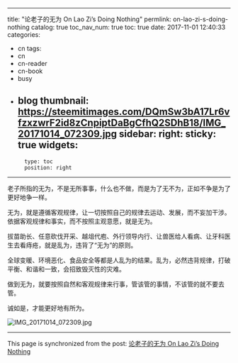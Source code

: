 
---
title: "论老子的无为 On Lao Zi’s Doing Nothing"
permlink: on-lao-zi-s-doing-nothing
catalog: true
toc_nav_num: true
toc: true
date: 2017-11-01 12:40:33
categories:
- cn
tags:
- cn
- cn-reader
- cn-book
- busy
- blog
thumbnail: https://steemitimages.com/DQmSw3bA17Lr6vfzxzwrF2id8zCnpiptDaBgCfhQ2SDhB18/IMG_20171014_072309.jpg
sidebar:
    right:
        sticky: true
widgets:
    -
        type: toc
        position: right
---


老子所指的无为，不是无所事事，什么也不做，而是为了无不为，正如不争是为了更好地争一样。

无为，就是遵循客观规律，让一切按照自己的规律去运动、发展，而不妄加干涉。依据客观规律和事实，而不按照主观意愿，就是无为。

拔苗助长、任意砍伐开采、越俎代庖、外行领导内行、让兽医给人看病、让牙科医生去看痔疮，就是乱为，违背了“无为”的原则。

全球变暖、环境恶化、食品安全等都是人乱为的结果。乱为，必然违背规律，打破平衡、和谐和一致，会招致毁灭性的灾难。

做到无为，就要按照自然和客观规律来行事，管该管的事情，不该管的就不要去管。

诚如是，才能更好地有所为。

![IMG_20171014_072309.jpg](https://steemitimages.com/DQmSw3bA17Lr6vfzxzwrF2id8zCnpiptDaBgCfhQ2SDhB18/IMG_20171014_072309.jpg)

- - -

This page is synchronized from the post: [论老子的无为 On Lao Zi’s Doing Nothing](https://steemit.com/@bring/on-lao-zi-s-doing-nothing)
